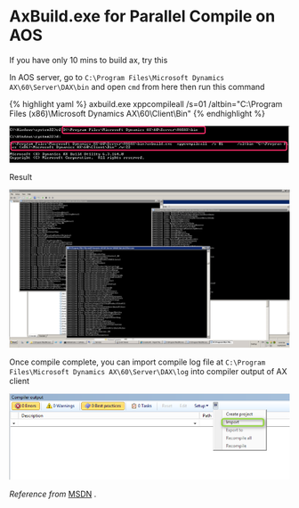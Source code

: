 # AxBuild.exe for Parallel Compile on AOS


If you have only 10 mins to build ax, try this

In AOS server, go to `C:\Program Files\Microsoft Dynamics AX\60\Server\DAX\bin` and open `cmd` from here then run this command

{% highlight yaml %}
axbuild.exe xppcompileall /s=01 /altbin="C:\Program Files (x86)\Microsoft Dynamics AX\60\Client\Bin"
{% endhighlight %}

![](/imagesposts/axbuild-exe-for-parallel-compile-on-aos_2.png#center)

Result

![](/imagesposts/axbuild-exe-for-parallel-compile-on-aos_3.png#center)

Once compile complete, you can import compile log file at `C:\Program Files\Microsoft Dynamics AX\60\Server\DAX\log` into compiler output of AX client

![](/imagesposts/axbuild-exe-for-parallel-compile-on-aos_4.png#center)

*Reference from* [MSDN](https://msdn.microsoft.com/en-us/library/dn528954.aspx) .
